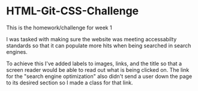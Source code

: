 # HTML-Git-CSS-Challenge
This is the homework/challenge for week 1

I was tasked with making sure the website was meeting accessabilty standards so that it can populate more hits when being searched in search engines.

To achieve this I've added labels to images, links, and the title so that a screen reader would be able to read out what is being clicked on.
The link for the "search engine optimization" also didn't send a user down the page to its desired section so I made a class for that link.